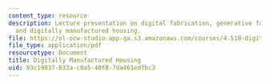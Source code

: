 ```yaml
---
content_type: resource
description: Lecture presentation on digital fabrication, generative fabrication,
  and digitally manufactured housing.
file: https://ol-ocw-studio-app-qa.s3.amazonaws.com/courses/4-510-digital-design-fabrication-fall-2008/83c19837833ac0a540f87da461edfbc3_lec7b.pdf
file_type: application/pdf
resourcetype: Document
title: Digitally Manufactured Housing
uid: 83c19837-833a-c0a5-40f8-7da461edfbc3
---
```

